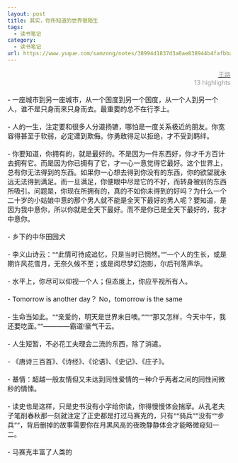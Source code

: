 ```yaml
---
layout: post
title: 其实，你所知道的世界很陌生
tags:
  - 读书笔记
category:
  - 读书笔记
url: https://www.yuque.com/samzong/notes/38994d1837d3a0ae838944b4fafbbaae
---
```


<?xml version="1.0" encoding="UTF-8"?>

<!DOCTYPE html PUBLIC "-//W3C//DTD XHTML 1.0 Transitional//EN" "http://www.w3.org/TR/xhtml1/DTD/xhtml1-transitional.dtd">

<html><head><meta http-equiv="Content-Type" content="text/html; charset=UTF-8"/><meta name="exporter-version" content="Evernote Mac 9.4.3 (461087)"/><meta name="created" content="2016-02-13 17:33:21 +0000"/><meta name="updated" content="2016-02-13 17:33:21 +0000"/><meta name="content-class" content="net.toolinbox.iKindle.evernote"/><title>其实，你所知道的世界很陌生</title></head><body>
<div style="text-align: right;"><span style="color: rgb(153, 153, 153);"><a href="https://www.amazon.cn/gp/product/B00JTMPFUU/ref=as_li_qf_sp_asin_tl?ie=UTF8&amp;camp=536&amp;creative=3200&amp;creativeASIN=B00JTMPFUU&amp;linkCode=as2&amp;tag=llll1-23"><span style="color: rgb(153, 153, 153);">王路</span></a></span></div>
<div style="text-align: right;"><span style="color: rgb(153, 153, 153);">13 highlights</span></div>
<div><span style="font-size: 15px;"><br/></span></div>
<div><span style="font-size: 15px;">- 一座城市到另一座城市，从一个国度到另一个国度，从一个人到另一个人，谁不是只身而来只身而去。最重要的总不在行李上。</span></div>
<div><span style="font-size: 15px;"><br/></span></div>
<div><span style="font-size: 15px;">- 人的一生，注定要和很多人分道扬镳，哪怕是一度关系极近的朋友。你宽容得甚至于软弱，必定遭到欺侮。你勇敢得足以拒绝，才不受到羁绊。</span></div>
<div><span style="font-size: 15px;"><br/></span></div>
<div><span style="font-size: 15px;">- 你要知道，你拥有的，就是最好的。不是因为一件东西好，你才千方百计去拥有它。而是因为你已拥有了它，才一心一意觉得它最好。这个世界上，总有你无法得到的东西。如果你一心想去得到你没有的东西，你的欲望就永远无法得到满足。而一旦满足，你便眼中尽是它的不好，而转身被别的东西所吸引。问题是，你现在所拥有的，真的不如你未得到的好吗？为什么一个二十岁的小姑娘中意的那个男人就不能是全天下最好的男人呢？要知道，是因为我中意你，所以你就是全天下最好。而不是你已是全天下最好的，我才中意你。</span></div>
<div><span style="font-size: 15px;"><br/></span></div>
<div><span style="font-size: 15px;">- 乡下的中华田园犬</span></div>
<div><span style="font-size: 15px;"><br/></span></div>
<div><span style="font-size: 15px;">- 李义山诗云：&ldquo;&ldquo;此情可待成追忆，只是当时已惘然。&rdquo;&rdquo;一个人的生长，或是期许风花雪月，无奈久候不至；或是阅尽梦幻泡影，尔后刊落声华。</span></div>
<div><span style="font-size: 15px;"><br/></span></div>
<div><span style="font-size: 15px;">- 水平上，你尽可以仰视一个人；但态度上，你应平视所有人。</span></div>
<div><span style="font-size: 15px;"><br/></span></div>
<div><span style="font-size: 15px;">- Tomorrow is another day？ No，tomorrow is the same</span></div>
<div><span style="font-size: 15px;"><br/></span></div>
<div><span style="font-size: 15px;">- 生命当如此。&ldquo;&ldquo;亲爱的，明天是世界末日噢。&rdquo;&rdquo;&ldquo;&ldquo;那又怎样，今天中午，我还要吃面。&rdquo;&rdquo;&mdash;&mdash;&mdash;&mdash;霸道!豪气干云。</span></div>
<div><span style="font-size: 15px;"><br/></span></div>
<div><span style="font-size: 15px;">- 人生短暂，不必花工夫理会二流的东西，除了消遣。</span></div>
<div><span style="font-size: 15px;"><br/></span></div>
<div><span style="font-size: 15px;">- 《唐诗三百首》、《诗经》、《论语》、《史记》、《庄子》。</span></div>
<div><span style="font-size: 15px;"><br/></span></div>
<div><span style="font-size: 15px;">- 基情：超越一般友情但又未达到同性爱情的一种介乎两者之间的同性间微秒的情愫。</span></div>
<div><span style="font-size: 15px;"><br/></span></div>
<div><span style="font-size: 15px;">- 读史也是这样，只是史书没有小字给你读，你得慢慢体会揣摩。从孔老夫子笔削春秋那一刻就注定了正史都是打过马赛克的，只有&ldquo;&ldquo;骑兵&rdquo;&rdquo;没有&ldquo;&ldquo;步兵&rdquo;&rdquo;，背后删掉的故事需要你在月黑风高的夜晚静静体会才能略微窥知一二。</span></div>
<div><span style="font-size: 15px;"><br/></span></div>
<div><span style="font-size: 15px;">- 马赛克丰富了人类的</span></div>
<div><span style="font-size: 15px;"><br/></span></div>
</body></html>
